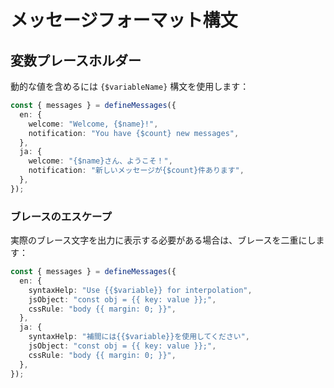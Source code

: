 # メッセージフォーマット構文

<div v-pre>

## 変数プレースホルダー

動的な値を含めるには `{$variableName}` 構文を使用します：

```typescript
const { messages } = defineMessages({
  en: {
    welcome: "Welcome, {$name}!",
    notification: "You have {$count} new messages",
  },
  ja: {
    welcome: "{$name}さん、ようこそ！",
    notification: "新しいメッセージが{$count}件あります",
  },
});
```

### ブレースのエスケープ

実際のブレース文字を出力に表示する必要がある場合は、ブレースを二重にします：

```typescript
const { messages } = defineMessages({
  en: {
    syntaxHelp: "Use {{$variable}} for interpolation",
    jsObject: "const obj = {{ key: value }};",
    cssRule: "body {{ margin: 0; }}",
  },
  ja: {
    syntaxHelp: "補間には{{$variable}}を使用してください",
    jsObject: "const obj = {{ key: value }};",
    cssRule: "body {{ margin: 0; }}",
  },
});
```

</div>
